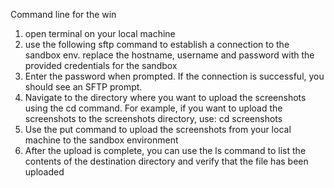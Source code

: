 Command line for the win

1. open terminal on your local machine 
2. use the following sftp command to establish a connection to the sandbox env. 
	replace the hostname, username and password with the provided credentials for the sandbox
3. Enter the password when prompted. If the connection is successful, you should see an SFTP prompt.
4. Navigate to the directory where you want to upload the screenshots using the cd command. For example, if you want to upload the screenshots to the screenshots directory, use: cd screenshots
5. Use the put command to upload the screenshots from your local machine to the sandbox environment
6. After the upload is complete, you can use the ls command to list the contents of the destination directory and verify that the file has been uploaded

